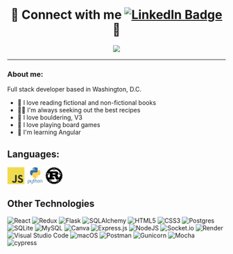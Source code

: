 <div id="header" align="center">
  <h1>🌻 Connect with me <a href="https://www.linkedin.com/in/han-nguyen-developer/">
      <img src="https://img.shields.io/badge/LinkedIn-blue?style=for-the-badge&logo=linkedin&logoColor=white" alt="LinkedIn Badge"/>
    </a> 🌻</h1>
   <div id=""> 
   </div>
  <img src="https://media.giphy.com/media/4Sjr6MLnZnQbsU3enG/giphy.gif" />
  
  
</div>

---
### About me: 
Full stack developer based in Washington, D.C.
- 📖 I love reading fictional and non-fictional books
- 👩‍🍳 I'm always seeking out the best recipes
- 🧗 I love bouldering, V3
- 🎲 I love playing board games
- 🌱 I'm learning Angular

## Languages: 
<div>
  <img src="https://github.com/devicons/devicon/blob/master/icons/javascript/javascript-original.svg" title="JavaScript" alt="JavaScript" width="40" height="40"/>
  <img src="https://raw.githubusercontent.com/devicons/devicon/master/icons/python/python-original-wordmark.svg" title="Python" alt="Python" width="40" height="40"/>
  <img src="https://raw.githubusercontent.com/devicons/devicon/master/icons/rust/rust-plain.svg" title="Rust" alt="Rust" width="40" height="40"/>
 </div>


## Other Technologies

![React](https://img.shields.io/badge/react-%2320232a.svg?style=for-the-badge&logo=react&logoColor=%2361DAFB)
![Redux](https://img.shields.io/badge/redux-%23593d88.svg?style=for-the-badge&logo=redux&logoColor=white)
![Flask](https://img.shields.io/badge/Flask-%23000.svg?style=for-the-badge&logo=flask&logoColor=white)
![SQLAlchemy](https://img.shields.io/badge/SQLAlchemy-%23FCA121.svg?style=for-the-badge&logo=sqlalchemy&logoColor=white)
![HTML5](https://img.shields.io/badge/html5-%23E34F26.svg?style=for-the-badge&logo=html5&logoColor=white)
![CSS3](https://img.shields.io/badge/css3-%231572B6.svg?style=for-the-badge&logo=css3&logoColor=white)
![Postgres](https://img.shields.io/badge/postgres-%23316192.svg?style=for-the-badge&logo=postgresql&logoColor=white)
![SQLite](https://img.shields.io/badge/sqlite-%2307405e.svg?style=for-the-badge&logo=sqlite&logoColor=white)
![MySQL](https://img.shields.io/badge/mysql-%2300f.svg?style=for-the-badge&logo=mysql&logoColor=white)
![Canva](https://img.shields.io/badge/Canva-%2300C4CC.svg?style=for-the-badge&logo=Canva&logoColor=white)
![Express.js](https://img.shields.io/badge/express.js-%23404d59.svg?style=for-the-badge&logo=express&logoColor=%2361DAFB)
![NodeJS](https://img.shields.io/badge/node.js-6DA55F?style=for-the-badge&logo=node.js&logoColor=white)
![Socket.io](https://img.shields.io/badge/Socket.io-black?style=for-the-badge&logo=socket.io&badgeColor=010101)
![Render](https://img.shields.io/badge/Render-FE3B7.svg?style=for-the-badge&logo=render&logoColor=white)
![Visual Studio Code](https://img.shields.io/badge/Visual%20Studio%20Code-0078d7.svg?style=for-the-badge&logo=visual-studio-code&logoColor=white)
![macOS](https://img.shields.io/badge/mac%20os-000000?style=for-the-badge&logo=macos&logoColor=F0F0F0)
![Postman](https://img.shields.io/badge/Postman-FF6C37?style=for-the-badge&logo=postman&logoColor=white)
![Gunicorn](https://img.shields.io/badge/gunicorn-%298729.svg?style=for-the-badge&logo=gunicorn&logoColor=white)
![Mocha](https://img.shields.io/badge/-mocha-%238D6748?style=for-the-badge&logo=mocha&logoColor=white)
![cypress](https://img.shields.io/badge/-cypress-%23E5E5E5?style=for-the-badge&logo=cypress&logoColor=058a5e)

<!---
haaannn123/haaannn123 is a ✨ special ✨ repository because its `README.md` (this file) appears on your GitHub profile.
You can click the Preview link to take a look at your changes.
--->
